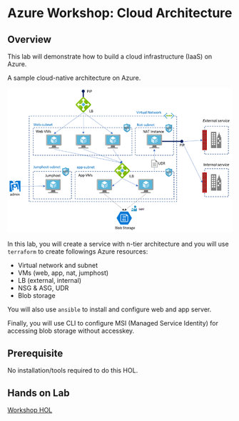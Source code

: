 # Azure Workshop: Cloud Architecture

## Overview

This lab will demonstrate how to build a cloud infrastructure (IaaS) on Azure.

A sample cloud-native architecture on Azure.

![architecture](./terraform_azure3.png)

In this lab, you will create a service with n-tier architecture and you will use `terraform` to create followings Azure resources:

- Virtual network and subnet
- VMs (web, app, nat, jumphost)
- LB (external, internal)
- NSG & ASG, UDR
- Blob storage

You will also use `ansible` to install and configure web and app server.

Finally, you will use CLI to configure MSI (Managed Service Identity) for accessing blob storage without accesskey.

## Prerequisite

No installation/tools required to do this HOL.

## Hands on Lab

[Workshop HOL](./ws_hol.md)